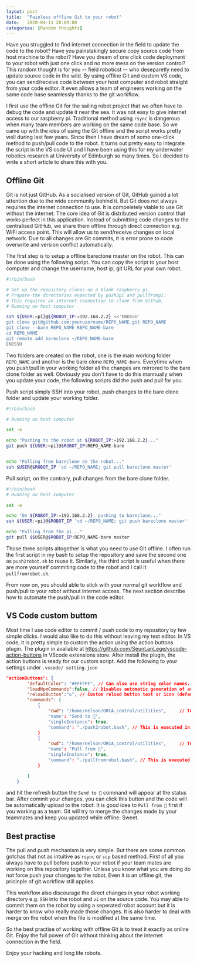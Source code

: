 ```yaml
---
layout: post
title:  "Painless offline Git to your robot"
date:   2020-04-11 20:00:00
categories: [Random thoughts]
---
```

Have you struggled to find internet connection in the field to update the code to the robot?
Have you painstakingly secure copy source code from host machine to the robot?
Have you dream of one click code deployment to your robot with just one click and no more mess on the version control?
This random thought is for you -- field roboticst -- who deseparetly need to update source code in the wild.
By using offline Git and custom VS code, you can send/receive code between your host computer and robot straight from your code editor.
It even allows a team of engineers working on the same code base seamlessly thanks to the git workflow.

I first use the offline Git for the sailing robot project that we often have to debug the code and update it near the sea.
It was not easy to give internet access to our raspberry pi. Traditional method using `rsync` is dangerous when many team members are working on the same code base. So we came up with the idea of using the Git offline and the script works pretty well during last few years.
Since then I have dream of some one-click method to push/pull code to the robot. 
It turns out pretty easy to integrate the script in the VS code UI and I have been using this for my underwater robotics research at University of Edinburgh so many times. So I decided to write a short article to share this with you.



## Offline Git 

Git is not just GitHub. As a socialised version of Git, GitHub gained a lot attention due to the wide community behind it. 
But Git does not always requires the internet connection to use. It is compeletely viable to use Git without the internet.
The core idea of Git is distributed version control that works perfect in this application. 
Instead of submitting code changes to the centralised GitHub, we share them offline through direct connection e.g. WiFi access point.
This will allow us to send/receive changes on local network. Due to all changes are Git commits, it is error prone to code overwrite and version conflict automatically. 


The first step is to setup a offline bareclone master on the robot. 
This can be done using the following script. You can copy the script to your host computer and change the username, host ip, git URL for your own robot.

```bash
#!/bin/bash

# Set up the repository clones on a blank raspberry pi.
# Prepare the directories expected by push2pi and pullfrompi.
# This requires an internet connection to clone from Github.
# Running on host computer

ssh ${USER:=pi}@${ROBOT_IP:=192.168.2.2} <<'ENDSSH'
git clone git@github.com:yourusername/REPO_NAME.git REPO_NAME
git clone --bare REPO_NAME REPO_NAME-bare
cd REPO_NAME
git remote add bareclone ~/REPO_NAME-bare
ENDSSH
```
Two folders are created on the robot, one is the main working folder `REPO_NAME` and another is the bare clone `REPO_NAME-bare`.
Everytime when you push/pull in your working folder all the changes are mirrored to the bare clone folder as well.
Obviously you don't have to do this mannually when you update your code, the following scripts did the push and pull for you.


Push script simply SSH into your robot, push changes to the bare clone folder and update your working folder.
```bash
#!/bin/bash

# Running on host computer

set -e

echo "Pushing to the robot at ${ROBOT_IP:=192.168.2.2}..."
git push ${USER:=pi}@$ROBOT_IP:REPO_NAME-bare


echo "Pulling from bareclone on the robot..."
ssh $USER@$ROBOT_IP 'cd ~/REPO_NAME; git pull bareclone master'
```

Pull script, on the contrary, pull changes from the bare clone folder.

```bash
#!/bin/bash
# Running on host computer

set -e

echo "On ${ROBOT_IP:=192.168.2.2}, pushing to bareclone..."
ssh ${USER:=pi}@$ROBOT_IP 'cd ~/REPO_NAME; git push bareclone master'

echo "Pulling from the pi..."
git pull $$USER@$ROBOT_IP:REPO_NAME-bare master


```
Those three scripts altogether is what you need to use Git offline. I often run the first script in my bash to setup the repository and save the second one as `push2robot.sh` to reuse it. Similarly, the third script is useful when there are more yourself commiting code to the robot and I call it `pullfromrobot.sh`. 

From now on, you should able to stick with your normal git workflow and push/pull to your robot without internet access.
The next section describe how to automate the push/pull in the code editor.



## VS Code custom buttom

Most time I use code editor to commit / push code to my repository by few simple clicks. I would also like to do this without leaving my text editor.
In VS code, it is pretty simple to custom the action using the action buttons plugin. 
The plugin in avaliable at https://github.com/SeunLanLege/vscode-action-buttons in VScode extensions store.
After install the plugin, the action buttons is ready for our custom script.
Add the following to your settings under `.vscode/ setting.json`

```json
"actionButtons": {
        "defaultColor": "#FFFFFF", // Can also use string color names.
        "loadNpmCommands":false, // Disables automatic generation of actions for npm commands.
        "reloadButton":"♻️", // Custom reload button text or icon (default ↻). null value enables automatic reload on configuration change
        "commands": [
            {
                "cwd": "/home/nelson/ORCA_control/utilities",     // Terminal initial folder ${workspaceFolder} and os user home as defaults
                "name": "Send to 🤖",
                "singleInstance": true,
                "command": "./push2robot.bash", // This is executed in the terminal.
            }
            {
                "cwd": "/home/nelson/ORCA_control/utilities",     // Terminal initial folder ${workspaceFolder} and os user home as defaults
                "name": "Pull from 🤖",
                "singleInstance": true,
                "command": "./pullfromrobot.bash", // This is executed in the terminal.
            }

        ]
    }
```
and hit the refresh button the `Send to 🤖` command will appear at the status bar. 
After commit your changes, you can click this button and the code will be automatically upload to the robot.
It is good idea to `Pull from 🤖` first if you working as a team.
Git will try to merge the changes made by your teammates and keep you updated while offline. Sweet.



## Best practise

The pull and push mechanism is very simple. But there are some common gotchas that not as intuitive as `rsync` or `scp` based method.
First of all you always have to pull before push to your robot if your team mates are working on this repository together.
Unless you know what you are doing do not force push your changes to the robot.
Even it is an offline git, the pricinple of git workflow still applies.

This workflow also discourage the direct changes in your robot working directory e.g. `SSH` into the robot and `vi` on the source code.
You may able to commit them on the robot by using a seperated robot account but it is harder to know who really made those changes.
It is also harder to deal with merge on the robot when the file is modified at the same time. 

So the best practise of working with offline Git is to treat it exactly as online Git. Enjoy the full power of Git without thinking about the internet connection in the field. 

Enjoy your hacking and long life robots.
